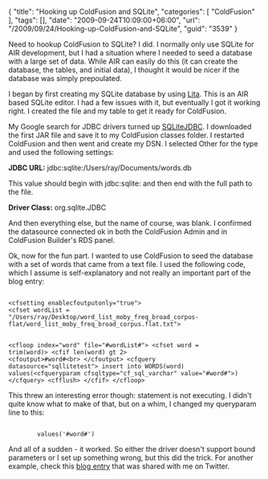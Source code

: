 {
	"title": "Hooking up ColdFusion and SQLite",
	"categories": [
		"ColdFusion"
	],
	"tags": [],
	"date": "2009-09-24T10:09:00+06:00",
	"url": "/2009/09/24/Hooking-up-ColdFusion-and-SQLite",
	"guid": "3539"
}

Need to hookup ColdFusion to SQLite? I did. I normally only use SQLite for AIR development, but I had a situation where I needed to seed a database with a large set of data. While AIR can easily do this (it can create the database, the tables, and initial data), I thought it would be nicer if the database was simply prepoulated. 

I began by first creating my SQLite database by using <a href="http://www.dehats.com/drupal/?q=node/58">Lita</a>. This is an AIR based SQLite editor. I had a few issues with it, but eventually I got it working right. I created the file and my table to get it ready for ColdFusion.

My Google search for JDBC drivers turned up <a href="http://www.zentus.com/sqlitejdbc/">SQLiteJDBC</a>. I downloaded the first JAR file and save it to my ColdFusion classes folder. I restarted ColdFusion and then went and create my DSN. I selected Other for the type and used the following settings:

<b>JDBC URL:</b> jdbc:sqlite:/Users/ray/Documents/words.db

This value should begin with jdbc:sqlite: and then end with the full path to the file. 

<b>Driver Class:</b> org.sqlite.JDBC

And then everything else, but the name of course, was blank. I confirmed the datasource connected ok in both the ColdFusion Admin and in ColdFusion Builder's RDS panel.

Ok, now for the fun part. I wanted to use ColdFusion to seed the database with a set of words that came from a text file. I used the following code, which I assume is self-explanatory and not really an important part of the blog entry:

<code>
&lt;cfsetting enablecfoutputonly="true"&gt;
&lt;cfset wordList = "/Users/ray/Desktop/word_list_moby_freq_broad_corpus-flat/word_list_moby_freq_broad_corpus.flat.txt"&gt;

&lt;cfloop index="word" file="#wordList#"&gt;
	&lt;cfset word = trim(word)&gt;
	&lt;cfif len(word) gt 2&gt;
		&lt;cfoutput&gt;#word#&lt;br&gt;
		&lt;/cfoutput&gt;
		&lt;cfquery datasource="sqllitetest"&gt;
		insert into WORDS(word)
		values(&lt;cfqueryparam cfsqltype="cf_sql_varchar" value="#word#"&gt;)
		&lt;/cfquery&gt;
		&lt;cfflush&gt;
	&lt;/cfif&gt;
&lt;/cfloop&gt; 
</code>

This threw an interesting error though: statement is not executing. I didn't quite know what to make of that, but on a whim, I changed my queryparam line to this:

<code>
		values('#word#')
</code>

And all of a sudden - it worked. So either the driver doesn't support bound parameters or I set up something wrong, but this did the trick. For another example, check this <a href="http://www.personal.psu.edu/mjs253/blogs/ntz/2008/12/coldfusion-with-sqlite-via-jdb.html">blog entry</a> that was shared with me on Twitter.